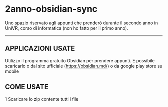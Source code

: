 # 2anno-obsidian-sync
Uno spazio riservato agli appunti che prenderò durante il secondo anno in UniVR, corso di informatica (non ho fatto per il primo anno).
___
## APPLICAZIONI USATE
Utilizzo il programma gratuito Obsidian per prendere appunti. E possibile scaricarlo o dal sito ufficiale (https://obsidian.md/) o da google play store su mobile

## COME USATE
1 Scaricare lo zip contente tutti i file
